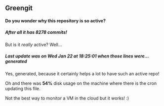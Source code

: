 ## Greengit

#### Do you wonder why this repository is so active?

##### After all it has 8278 commits!

But is it *really* active? Well...

##### Last update was on Wed Jan 22 at 18:25:01 when those lines were... generated

Yes, generated, because it certainly helps a lot to have such an active repo!

Oh and there was **54%** disk usage on the machine
where there is the cron updating this file.

Not the best way to monitor a VM in the cloud but it works! :)
